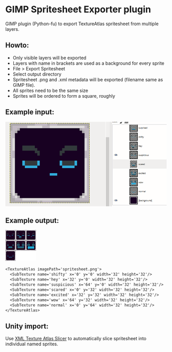# GIMP Spritesheet Exporter plugin
GIMP plugin (Python-fu) to export TextureAtlas spritesheet from multiple layers.

## Howto:
* Only visible layers will be exported
* Layers with name in brackets are used as a background for every sprite
* File > Export Spritesheet
* Select output directory
* Spritesheet .png and .xml metadata will be exported (filename same as GIMP file).
* All sprites need to be the same size
* Sprites will be ordered to form a square, roughly

## Example input:

![GIMP](_sample/spritesheet_layers.png)

## Example output:

![GIMP](_sample/spritesheet.png)
```
<TextureAtlas imagePath='spritesheet.png'>
  <SubTexture name='shifty' x='0' y='0' width='32' height='32'/>
  <SubTexture name='hey' x='32' y='0' width='32' height='32'/>
  <SubTexture name='suspicious' x='64' y='0' width='32' height='32'/>
  <SubTexture name='scared' x='0' y='32' width='32' height='32'/>
  <SubTexture name='excited' x='32' y='32' width='32' height='32'/>
  <SubTexture name='wow' x='64' y='32' width='32' height='32'/>
  <SubTexture name='normal' x='0' y='64' width='32' height='32'/>
</TextureAtlas>
```

## Unity import:

Use [XML Texture Atlas Slicer](https://assetstore.unity.com/packages/tools/utilities/xml-texture-atlas-slicer-36103) 
to automatically slice spritesheet into individual named sprites.

